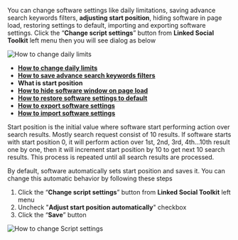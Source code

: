 You can change software settings like daily limitations, saving advance search keywords filters, **adjusting start position**, hiding software in page load, restoring settings to default, importing and exporting software settings. Click the “**Change script settings**” button from  **Linked Social Toolkit** left menu then you will see dialog as below

![How to change daily limits](https://github.com/ZiaUrR3hman/LinkedSocialToolkit/raw/master/images/Change-script-setting.png)

* [**How to change daily limits**](https://github.com/ZiaUrR3hman/LinkedSocialToolkit/wiki/How-to-change-daily-limits)
* [**How to save advance search keywords filters**](https://github.com/ZiaUrR3hman/LinkedSocialToolkit/wiki/How-to-save-advance-search-keywords-filters)
* **What is start position**
* [**How to hide software window on page load**](https://github.com/ZiaUrR3hman/LinkedSocialToolkit/wiki/How-to-hide-software-window-on-page-load)
* [**How to restore software settings to default**](https://github.com/ZiaUrR3hman/LinkedSocialToolkit/wiki/How-to-restore-software-settings-to-default)
* [**How to export software settings**](https://github.com/ZiaUrR3hman/LinkedSocialToolkit/wiki/How-to-export-software-settings)
* [**How to import software settings**](https://github.com/ZiaUrR3hman/LinkedSocialToolkit/wiki/https://github.com/ZiaUrR3hman/LinkedSocialToolkit/wiki/How-to-import-software-settings)

Start position is the initial value where software start performing action over search results. Mostly search request consist of 10 results. If software starts with start position 0, it will perform action over 1st, 2nd, 3rd, 4th...10th result one by one, then it will increment start position by 10 to get next 10 search results. This process is repeated until all search results are processed. 

By default, software automatically sets start position and saves it. You can change this automatic behavior by following these steps
1. Click the “**Change script settings**” button from  **Linked Social Toolkit** left menu
2. Uncheck "**Adjust start position automatically**" checkbox
3. Click the “**Save**” button

![How to change Script settings](https://github.com/ZiaUrR3hman/LinkedSocialToolkit/raw/master/images/Change-script-setting.png)